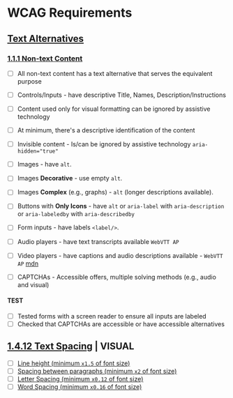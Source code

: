 # WCAG Requirements

## [Text Alternatives](https://www.w3.org/TR/WCAG21/#text-alternatives)

### [1.1.1 Non-text Content](https://www.w3.org/TR/WCAG21/#non-text-content)

- [ ] All non-text content has a text alternative that serves the equivalent purpose

- [ ] Controls/Inputs - have descriptive Title, Names, Description/Instructions
- [ ] Content used only for visual formatting can be ignored by assistive technology
- [ ] At minimum, there's a descriptive identification of the content
- [ ] Invisible content - Is/can be ignored by assistive technology `aria-hidden="true"`

- [ ] Images - have `alt`.
- [ ] Images **Decorative** - use empty `alt`.
- [ ] Images **Complex** (e.g., graphs) - `alt` (longer descriptions available).

- [ ] Buttons with **Only Icons** - have `alt` or `aria-label` with `aria-description` or `aria-labeledby` with `aria-describedby`
- [ ] Form inputs - have labels `<label/>`.
- [ ] Audio players - have text transcripts available `WebVTT AP`
- [ ] Video players - have captions and audio descriptions available - `WebVTT AP` [mdn](https://developer.mozilla.org/en-US/docs/Web/Media/Audio_and_video_delivery/Adding_captions_and_subtitles_to_HTML5_video)
- [ ] CAPTCHAs - Accessible offers, multiple solving methods (e.g., audio and visual)

#### TEST

- [ ] Tested forms with a screen reader to ensure all inputs are labeled
- [ ] Checked that CAPTCHAs are accessible or have accessible alternatives

## [1.4.12 Text Spacing](https://www.w3.org/TR/WCAG21/#text-spacing) | VISUAL

- [ ] [Line height (minimum `x1.5` of font size)](<https://www.w3.org/TR/WCAG21/#text-spacing:~:text=Line%20height%20(line%20spacing)%20to%20at%20least%201.5%20times%20the%20font%20size%3B>)
- [ ] [Spacing between paragraphs (minimum `x2` of font size)](https://www.w3.org/TR/WCAG21/#text-spacing:~:text=Spacing%20following%20paragraphs%20to%20at%20least%202%20times%20the%20font%20size%3B)
- [ ] [Letter Spacing (minimum `x0.12` of font size)](<https://www.w3.org/TR/WCAG21/#text-spacing:~:text=Letter%20spacing%20(tracking)%20to%20at%20least%200.12%20times%20the%20font%20size%3B>)
- [ ] [Word Spacing (minimum `x0.16` of font size)](https://www.w3.org/TR/WCAG21/#text-spacing:~:text=Word%20spacing%20to%20at%20least%200.16%20times%20the%20font%20size.)

